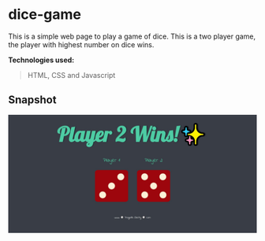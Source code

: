 # dice-game
This is a simple web page to play a game of dice.
This is a two player game, the player with highest number on dice wins.

**Technologies used:** 
>HTML, CSS and Javascript 

## Snapshot
![Screenshot](DiceGame.jpg)

